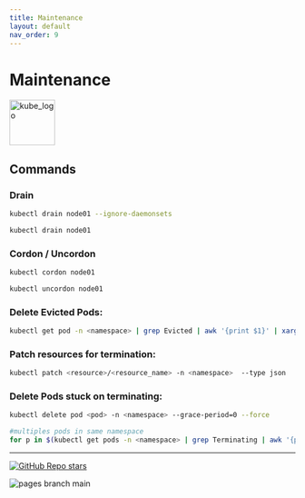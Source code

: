 ```yaml
---
title: Maintenance
layout: default
nav_order: 9
---
```


# Maintenance

<p align="left"><img src="https://www.vectorlogo.zone/logos/kubernetes/kubernetes-icon.svg" width="80" alt="kube_logo"></p>

## Commands

### Drain

```sh
kubectl drain node01 --ignore-daemonsets
```
```sh
kubectl drain node01
```

### Cordon / Uncordon

```sh
kubectl cordon node01
```
```sh
kubectl uncordon node01
```

### Delete Evicted Pods:

```sh
kubectl get pod -n <namespace> | grep Evicted | awk '{print $1}' | xargs kubectl delete pod -n <namespace>
```

### Patch resources for termination:

 ```sh
 kubectl patch <resource>/<resource_name> -n <namespace>  --type json     --patch='[ { "op": "remove", "path": "/metadata/finalizers" } ]'
 ```

### Delete Pods stuck on terminating:

```sh
kubectl delete pod <pod> -n <namespace> --grace-period=0 --force

#multiples pods in same namespace
for p in $(kubectl get pods -n <namespace> | grep Terminating | awk '{print $1}'); do kubectl delete pod $p --grace-period=0 --force;done
```

---

<p align="left"><a href="https://github.com/paulofponciano/k8s-daily-commands-and-troubleshoot"><img alt="GitHub Repo stars" src="https://img.shields.io/github/stars/paulofponciano/k8s-daily-commands-and-troubleshoot?label=k8s-daily-commands-and-troubleshoot&style=social"></a></p>

![pages branch main](https://github.com/paulofponciano/k8s-daily-commands-and-troubleshoot/actions/workflows/ci-gh-pages.yaml/badge.svg?branch=main)